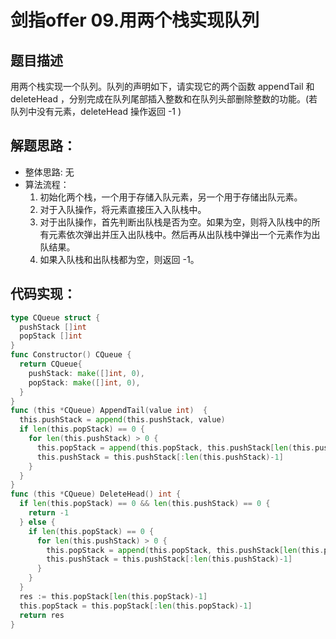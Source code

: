 # 剑指offer 09.用两个栈实现队列

## 题目描述
用两个栈实现一个队列。队列的声明如下，请实现它的两个函数 appendTail 和 deleteHead ，分别完成在队列尾部插入整数和在队列头部删除整数的功能。(若队列中没有元素，deleteHead 操作返回 -1 )

## 解题思路：
- 整体思路: 无
- 算法流程：
    1. 初始化两个栈，一个用于存储入队元素，另一个用于存储出队元素。
    2. 对于入队操作，将元素直接压入入队栈中。
    3. 对于出队操作，首先判断出队栈是否为空。如果为空，则将入队栈中的所有元素依次弹出并压入出队栈中。然后再从出队栈中弹出一个元素作为出队结果。
    4. 如果入队栈和出队栈都为空，则返回 -1。

## 代码实现：
```go
type CQueue struct {
  pushStack []int
  popStack []int
}
func Constructor() CQueue {
  return CQueue{
    pushStack: make([]int, 0),
    popStack: make([]int, 0),   
  }
}
func (this *CQueue) AppendTail(value int)  {
  this.pushStack = append(this.pushStack, value)
  if len(this.popStack) == 0 {
    for len(this.pushStack) > 0 {
      this.popStack = append(this.popStack, this.pushStack[len(this.pushStack)-1])
      this.pushStack = this.pushStack[:len(this.pushStack)-1] 
    }
  }
}
func (this *CQueue) DeleteHead() int {
  if len(this.popStack) == 0 && len(this.pushStack) == 0 {
    return -1
  } else {
    if len(this.popStack) == 0 {
      for len(this.pushStack) > 0 {
        this.popStack = append(this.popStack, this.pushStack[len(this.pushStack)-1])
        this.pushStack = this.pushStack[:len(this.pushStack)-1]
      }
    }
  }
  res := this.popStack[len(this.popStack)-1]
  this.popStack = this.popStack[:len(this.popStack)-1]
  return res
}
```